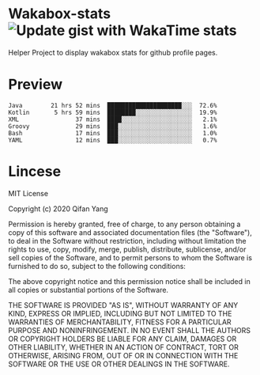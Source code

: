  # Wakabox-stats ![Update gist with WakaTime stats](https://github.com/underwindfall/wakabox-stats/workflows/Update%20gist%20with%20WakaTime%20stats/badge.svg)

  Helper Project to display wakabox stats for github profile pages. 
 # Preview 
  
  ```  
 Java        21 hrs 52 mins  █████████████████████░░░  72.6%
Kotlin       5 hrs 59 mins  ████████░░░░░░░░░░░░░░░░  19.9%
XML                37 mins  ████░░░░░░░░░░░░░░░░░░░░   2.1%
Groovy             29 mins  ███░░░░░░░░░░░░░░░░░░░░░   1.6%
Bash               17 mins  ███░░░░░░░░░░░░░░░░░░░░░   1.0%
YAML               12 mins  ███░░░░░░░░░░░░░░░░░░░░░   0.7% 
 ``` 
  
 
 # Lincese 

  MIT License

  Copyright (c) 2020 Qifan Yang
  
  Permission is hereby granted, free of charge, to any person obtaining a copy
  of this software and associated documentation files (the "Software"), to deal
  in the Software without restriction, including without limitation the rights
  to use, copy, modify, merge, publish, distribute, sublicense, and/or sell
  copies of the Software, and to permit persons to whom the Software is
  furnished to do so, subject to the following conditions:
  
  The above copyright notice and this permission notice shall be included in all
  copies or substantial portions of the Software.
  
  THE SOFTWARE IS PROVIDED "AS IS", WITHOUT WARRANTY OF ANY KIND, EXPRESS OR
  IMPLIED, INCLUDING BUT NOT LIMITED TO THE WARRANTIES OF MERCHANTABILITY,
  FITNESS FOR A PARTICULAR PURPOSE AND NONINFRINGEMENT. IN NO EVENT SHALL THE
  AUTHORS OR COPYRIGHT HOLDERS BE LIABLE FOR ANY CLAIM, DAMAGES OR OTHER
  LIABILITY, WHETHER IN AN ACTION OF CONTRACT, TORT OR OTHERWISE, ARISING FROM,
  OUT OF OR IN CONNECTION WITH THE SOFTWARE OR THE USE OR OTHER DEALINGS IN THE
  SOFTWARE.
